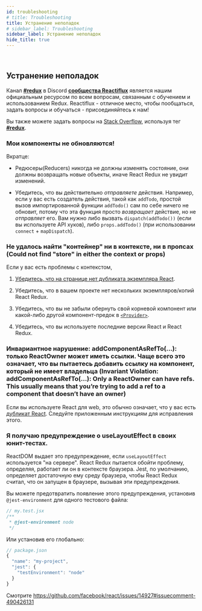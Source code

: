 ```yaml
---
id: troubleshooting
# title: Troubleshooting
title: Устранение неполадок
# sidebar_label: Troubleshooting
sidebar_label: Устранение неполадок
hide_title: true
---
```


&nbsp;

<!-- ## Troubleshooting -->
## Устранение неполадок

<!-- The **[#redux channel](https://discord.gg/0ZcbPKXt5bZ6au5t)** of the **[Reactiflux Discord community](http://www.reactiflux.com)** is our official resource for all questions related to learning and using Redux. Reactiflux is a great place to hang out, ask questions, and learn - come join us! -->
Канал **[#redux](https://discord.gg/0ZcbPKXt5bZ6au5t)** в Discord **[сообщества Reactiflux](http://www.reactiflux.com)** является нашим официальным ресурсом по всем вопросам, связанным с обучением и использованием Redux. Reactiflux - отличное место, чтобы пообщаться, задать вопросы и обучаться - присоединяйтесь к нам!

<!-- You can also ask questions on [Stack Overflow](https://stackoverflow.com) using the **[#redux tag](https://stackoverflow.com/questions/tagged/redux)**. -->
Вы также можете задать вопросы на [Stack Overflow](https://stackoverflow.com), используя тег **[#redux](https://stackoverflow.com/questions/tagged/redux)**.

<!-- ### My views aren’t updating! -->
### Мои компоненты не обновляются!

<!-- In short, -->
Вкратце:

<!-- - Reducers should never mutate state, they must return new objects, or React Redux won’t see the updates. -->
- Редюсеры(Reducers) никогда не должны изменять состояние, они должны возвращать новые объекты, иначе React Redux не увидит изменений.
<!-- - Make sure you are actually _dispatching_ actions. For example, if you have an action creator like `addTodo`, just calling the imported `addTodo()` function by itself won't do anything because it just _returns_ an action, but does not _dispatch_ it. You either need to call `dispatch(addTodo())` (if using the hooks API) or `props.addTodo()` (if using `connect` + `mapDispatch`). -->
- Убедитесь, что вы действительно _отправляете_ действия. Например, если у вас есть создатель действия, такой как `addTodo`, простой вызов импортированной функции `addTodo()` сам по себе ничего не обновит, потому что эта функция просто _возвращает_ действие, но не _отправляет_ его. Вам нужно либо вызвать `dispatch(addTodo())` (если вы используете API хуков), либо `props.addTodo()` (при использовании `connect` + `mapDispatch`).

<!-- ### Could not find "store" in either the context or props -->
### Не удалось найти "контейнер" ни в контексте, ни в пропсах (Could not find "store" in either the context or props)

<!-- If you have context issues, -->
Если у вас есть проблемы с контекстом,

<!-- 1. [Make sure you don’t have a duplicate instance of React](https://medium.com/@dan_abramov/two-weird-tricks-that-fix-react-7cf9bbdef375) on the page. -->
1. [Убедитесь, что на странице нет дубликата экземпляра React](https://medium.com/@dan_abramov/two-weird-tricks-that-fix-react-7cf9bbdef375).
<!-- 2. Make sure you don't have multiple instances/copies of React Redux in your project. -->
2. Убедитесь, что в вашем проекте нет нескольких экземпляров/копий React Redux.
<!-- 3. Make sure you didn’t forget to wrap your root or some other ancestor component in [`<Provider>`](#provider-store). -->
3. Убедитесь, что вы не забыли обернуть свой корневой компонент или какой-либо другой компонент-предок в [`<Provider>`](#provider-store).
<!-- 4. Make sure you’re running the latest versions of React and React Redux. -->
4. Убедитесь, что вы используете последние версии React и React Redux.

### Инвариантное нарушение: addComponentAsRefTo(...): только ReactOwner может иметь ссылки. Чаще всего это означает, что вы пытаетесь добавить ссылку на компонент, который не имеет владельца (Invariant Violation: addComponentAsRefTo(...): Only a ReactOwner can have refs. This usually means that you’re trying to add a ref to a component that doesn’t have an owner)

<!-- If you’re using React for web, this usually means you have a [duplicate React](https://medium.com/@dan_abramov/two-weird-tricks-that-fix-react-7cf9bbdef375). Follow the linked instructions to fix this. -->
Если вы используете React для web, это обычно означает, что у вас есть [дубликат React](https://medium.com/@dan_abramov/two-weird-tricks-that-fix-react-7cf9bbdef375). Следуйте приложенным инструкциям для исправления этого.

<!-- ### I'm getting a warning about useLayoutEffect in my unit tests -->
### Я получаю предупреждение о useLayoutEffect в своих юнит-тестах.

<!-- ReactDOM emits this warning if `useLayoutEffect` is used "on the server". React Redux tries to get around the issue by detecting whether it is running within a browser context. Jest, by default, defines enough of the browser environment that React Redux thinks it's running in a browser, causing these warnings. -->
ReactDOM выдает это предупреждение, если `useLayoutEffect` используется "на сервере". React Redux пытается обойти проблему, определяя, работает ли он в контексте браузера. Jest, по умолчанию, определяет достаточную ему среду браузера, чтобы React Redux считал, что он запущен в браузере, вызывая эти предупреждения.

<!-- 
You can prevent the warning by setting the `@jest-environment` for a single test file: -->
Вы можете предотвратить появление этого предупреждения, установив `@jest-environment` для одного тестового файла:

```jsx
// my.test.jsx
/**
 * @jest-environment node
 */
```

<!-- Or by setting it globally: -->
Или установив его глобально:

```js
// package.json
{
  "name": "my-project",
  "jest": {
    "testEnvironment": "node"
  }
}
```

<!-- See https://github.com/facebook/react/issues/14927#issuecomment-490426131 -->
Смотрите https://github.com/facebook/react/issues/14927#issuecomment-490426131
